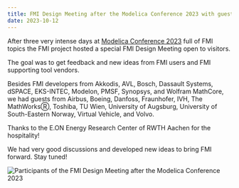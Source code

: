 ```yaml
---
title: FMI Design Meeting after the Modelica Conference 2023 with guests
date: 2023-10-12
---
```


After three very intense days at [Modelica Conference 2023](https://2023.international.conference.modelica.org/) full of FMI topics the FMI project hosted a special FMI Design Meeting open to visitors.

The goal was to get feedback and new ideas from FMI users and FMI supporting tool vendors. 

Besides FMI developers from Akkodis, AVL, Bosch, Dassault Systems, dSPACE, EKS-INTEC, Modelon, PMSF, Synopsys, and Wolfram MathCore, we had guests from Airbus, Boeing, Danfoss, Fraunhofer, IVH, The MathWorksⓇ, Toshiba, TU Wien, University of Augsburg, University of South-Eastern Norway, Virtual Vehicle, and Volvo.

Thanks to the E.ON Energy Research Center of RWTH Aachen for the hospitality! 

We had very good discussions and developed new ideas to bring FMI forward. Stay tuned!

![Participants of the FMI Design Meeting after the Modelica Conference 2023](/assets/images/fmi-design-meeting-mc23.jpg)  
